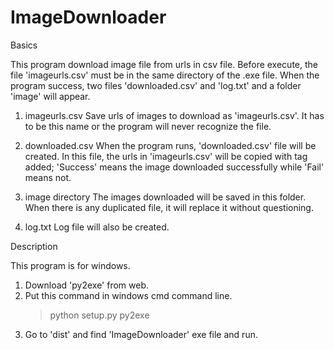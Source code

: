 # ImageDownloader

Basics

This program download image file from urls in csv file.
Before execute, the file 'imageurls.csv' must be in the same directory of the .exe file.
When the program success, two files 'downloaded.csv' and 'log.txt' and a folder 'image' will appear.

1.	imageurls.csv
  Save urls of images to download as 'imageurls.csv'.
  It has to be this name or the program will never recognize the file.
  
2.	downloaded.csv
  When the program runs, 'downloaded.csv' file will be created.
  In this file, the urls in 'imageurls.csv' will be copied with tag added; 'Success' means the image downloaded successfully while 'Fail' means not.
  
3.	image directory
  The images downloaded will be saved in this folder.
  When there is any duplicated file, it will replace it without questioning.

4.	log.txt
  Log file will also be created.


Description

This program is for windows.
1. Download 'py2exe' from web.
2. Put this command in windows cmd command line.
    > python setup.py py2exe
3. Go to 'dist' and find 'ImageDownloader' exe file and run.
